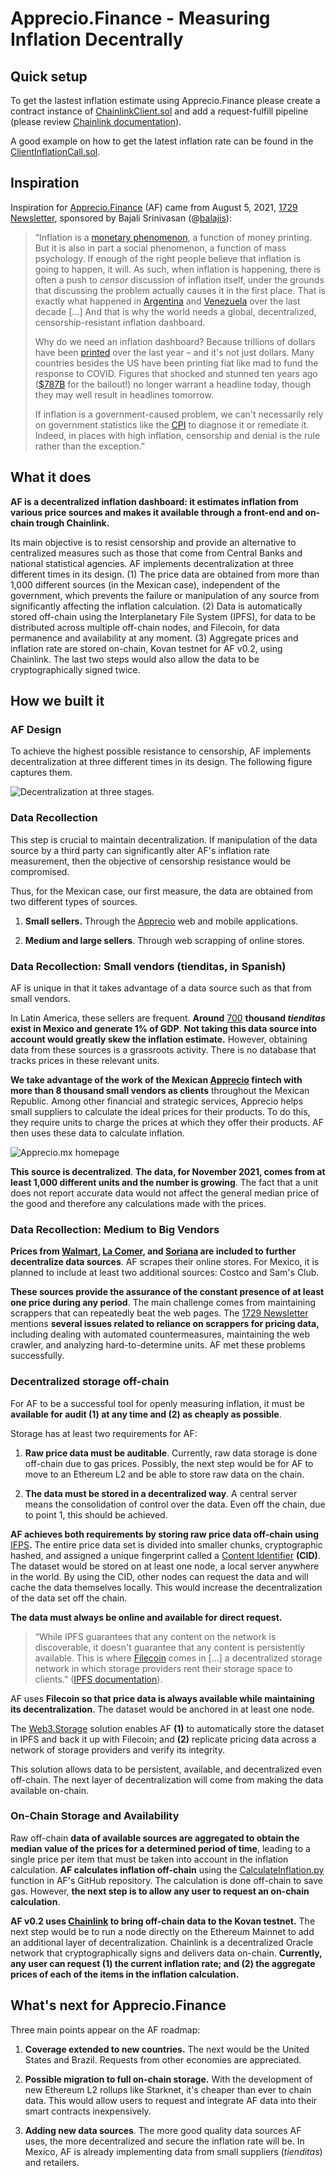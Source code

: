# Apprecio.Finance - Measuring Inflation Decentrally

## Quick setup
To get the lastest inflation estimate using Apprecio.Finance please create a contract instance of [ChainlinkClient.sol](https://github.com/smartcontractkit/chainlink/blob/develop/contracts/src/v0.8/ChainlinkClient.sol) and add a request-fulfill pipeline (please review [Chainlink documentation](https://docs.chain.link/docs/architecture-request-model/)).

A good example on how to get the latest inflation rate can be found in the [ClientInflationCall.sol](https://github.com/omarespejel/apprecio_decentralized_inflation/blob/main/contracts/ClientInflationAsk.sol).


## Inspiration

Inspiration for [Apprecio.Finance](apprecio.finance) (AF) came from August 5, 2021, [1729 Newsletter](https://1729.com/inflation), sponsored by Bajali Srinivasan (@[balajis](https://twitter.com/balajis)):

> “Inflation is a [monetary phenomenon](https://onlinelibrary.wiley.com/doi/pdf/10.1002/9781119205814.app2), a function of money printing. But it is also in part a social phenomenon, a function of mass psychology. If enough of the right people believe that inflation is going to happen, it will. As such, when inflation is happening, there is often a push to _censor_ discussion of inflation itself, under the grounds that discussing the problem actually causes it in the first place. That is exactly what happened in [Argentina](https://qz.com/84838/argentines-are-now-allowed-to-know-the-real-rate-of-inflation-thanks-to-their-courts/) and [Venezuela](https://www.economist.com/the-americas/2015/04/04/maduros-muzzle) over the last decade […] And that is why the world needs a global, decentralized, censorship-resistant inflation dashboard.
> 
> Why do we need an inflation dashboard? Because trillions of dollars have been [printed](https://www.marketwatch.com/story/why-the-feds-balance-sheet-is-expected-to-top-9-trillion-after-it-starts-reducing-its-monthly-asset-purchases-11626135642) over the last year – and it's not just dollars. Many countries besides the US have been printing fiat like mad to fund the response to COVID. Figures that shocked and stunned ten years ago ([$787B](https://www.politico.com/story/2009/02/senate-passes-787-billion-stimulus-bill-018837) for the bailout!) no longer warrant a headline today, though they may well result in headlines tomorrow.
> 
> If inflation is a government-caused problem, we can't necessarily rely on government statistics like the [CPI](https://www.bls.gov/cpi/) to diagnose it or remediate it. Indeed, in places with high inflation, censorship and denial is the rule rather than the exception.”




## What it does
**AF is a decentralized inflation dashboard: it estimates inflation from various price sources and makes it available through a front-end and on-chain trough Chainlink.** 

Its main objective is to resist censorship and provide an alternative to centralized measures such as those that come from Central Banks and national statistical agencies. AF implements decentralization at three different times in its design. (1) The price data are obtained from more than 1,000 different sources (in the Mexican case), independent of the government, which prevents the failure or manipulation of any source from significantly affecting the inflation calculation. (2) Data is automatically stored off-chain using the Interplanetary File System (IPFS), for data to be distributed across multiple off-chain nodes, and Filecoin, for data permanence and availability at any moment. (3) Aggregate prices and inflation rate are stored on-chain, Kovan testnet for AF v0.2, using Chainlink. The last two steps would also allow the data to be cryptographically signed twice.

## How we built it

### AF Design

To achieve the highest possible resistance to censorship, AF implements decentralization at three different times in its design. The following figure captures them.

![Decentralization at three stages.](https://images.mirror-media.xyz/publication-images/OqhU4tdR0D8jkqIGYAIvk.png?height=3295&width=1428)

### Data Recollection

This step is crucial to maintain decentralization. If manipulation of the data source by a third party can significantly alter AF's inflation rate measurement, then the objective of censorship resistance would be compromised.

Thus, for the Mexican case, our first measure, the data are obtained from two different types of sources.

1.  **Small sellers.** Through the [Apprecio](https://apprecio.mx) web and mobile applications.
    
2.  **Medium and large sellers**. Through web scrapping of online stores.
    

### Data Recollection: Small vendors (tienditas, in Spanish)

AF is unique in that it takes advantage of a data source such as that from small vendors.

In Latin America, these sellers are frequent. **Around** [700](https://www.elfinanciero.com.mx/mundo-empresa/2021/11/18/hablemos-del-valor-de-las-tienditas-en-mexico-y-que-podemos-hacer-por-ellas/) **thousand _tienditas_ exist in Mexico and generate 1% of GDP**. **Not taking this data source into account would greatly skew the inflation estimate.** However, obtaining data from these sources is a grassroots activity. There is no database that tracks prices in these relevant units.

**We take advantage of the work of the Mexican [Apprecio](https://apprecio.mx) fintech with more than 8 thousand small vendors as clients** throughout the Mexican Republic. Among other financial and strategic services, Apprecio helps small suppliers to calculate the ideal prices for their products. To do this, they require units to charge the prices at which they offer their products. AF then uses these data to calculate inflation.

![Apprecio.mx homepage](https://images.mirror-media.xyz/publication-images/uOeqO6vxKHhDs_fHvFMlc.png?height=803&width=1666)

**This source is decentralized**. **The data, for November 2021, comes from at least 1,000 different units and the number is growing**. The fact that a unit does not report accurate data would not affect the general median price of the good and therefore any calculations made with the prices.

### Data Recollection: Medium to Big Vendors

**Prices from [Walmart](https://www.walmart.com.mx/), [La Comer](https://www.lacomer.com.mx/lacomer/), and [Soriana](https://www.soriana.com/supermercado.html) are included to further decentralize data sources**. AF scrapes their online stores. For Mexico, it is planned to include at least two additional sources: Costco and Sam's Club.

**These sources provide the assurance of the constant presence of at least one price during any period**. The main challenge comes from maintaining scrappers that can repeatedly beat the web pages. The [1729 Newsletter](https://1729.com/inflation) mentions **several issues related to reliance on scrappers for pricing data,** including dealing with automated countermeasures, maintaining the web crawler, and analyzing hard-to-determine units. AF met these problems successfully.



### Decentralized storage off-chain

For AF to be a successful tool for openly measuring inflation, it must be **available for audit (1) at any time and (2) as cheaply as possible**.

Storage has at least two requirements for AF:

1.  **Raw price data must be auditable**. Currently, raw data storage is done off-chain due to gas prices. Possibly, the next step would be for AF to move to an Ethereum L2 and be able to store raw data on the chain.
    
2.  **The data must be stored in a decentralized way**. A central server means the consolidation of control over the data. Even off the chain, due to point 1, this should be achieved.
    

**AF achieves both requirements by storing raw price data off-chain using** [IFPS](https://ipfs.io/)**.** The entire price data set is divided into smaller chunks, cryptographic hashed, and assigned a unique fingerprint called a [Content Identifier](https://proto.school/anatomy-of-a-cid) **(CID)**. The dataset would be stored on at least one node, a local server anywhere in the world. By using the CID, other nodes can request the data and will cache the data themselves locally. This would increase the decentralization of the data set off the chain.

**The data must always be online and available for direct request.**

> “While IPFS guarantees that any content on the network is discoverable, it doesn't guarantee that any content is persistently available. This is where [Filecoin](https://filecoin.io/) comes in […] a decentralized storage network in which storage providers rent their storage space to clients.” ([IPFS documentation](https://docs.ipfs.io/concepts/persistence/#pinning-services)).

AF uses **Filecoin so that price data is always available while maintaining its decentralization**. The dataset would be anchored in at least one node.

The [Web3.Storage](https://web3.storage/) solution enables AF **(1)** to automatically store the dataset in IPFS and back it up with Filecoin; and **(2)** replicate pricing data across a network of storage providers and verify its integrity.

This solution allows data to be persistent, available, and decentralized even off-chain. The next layer of decentralization will come from making the data available on-chain.

### On-Chain Storage and Availability

Raw off-chain **data of available sources are aggregated to obtain the median value of the prices for a determined period of time**, leading to a single price per item that must be taken into account in the inflation calculation. **AF calculates inflation off-chain** using the [CalculateInflation.py](http://CalculateInflation.py) function in AF's GitHub repository. The calculation is done off-chain to save gas. However, **the next step is to allow any user to request an on-chain calculation**.

**AF v0.2 uses [Chainlink](https://chain.link/) to bring off-chain data to the Kovan testnet.** The next step would be to run a node directly on the Ethereum Mainnet to add an additional layer of decentralization. Chainlink is a decentralized Oracle network that cryptographically signs and delivers data on-chain. **Currently, any user can request (1) the current inflation rate; and (2) the aggregate prices of each of the items in the inflation calculation.**



## What's next for Apprecio.Finance

Three main points appear on the AF roadmap:

1.  **Coverage extended to new countries.** The next would be the United States and Brazil. Requests from other economies are appreciated.
    
2.  **Possible migration to full on-chain storage.** With the development of new Ethereum L2 rollups like Starknet, it's cheaper than ever to chain data. This would allow users to request and integrate AF data into their smart contracts inexpensively.
    
3.  **Adding new data sources**. The more good quality data sources AF uses, the more decentralized and secure the inflation rate will be. In Mexico, AF is already implementing data from small suppliers (_tienditas_) and retailers.
